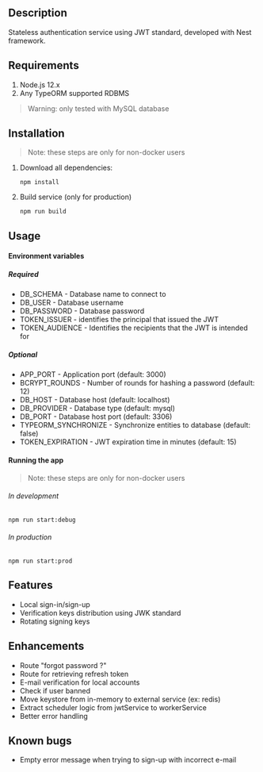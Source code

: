 ## Description

Stateless authentication service using JWT standard, developed with Nest framework.

## Requirements

1. Node.js 12.x
2. Any TypeORM supported RDBMS

> Warning: only tested with MySQL database

## Installation

> Note: these steps are only for non-docker users

1. Download all dependencies: 
    ```shell script
    npm install
    ```

2. Build service (only for production)
   ```shell script
   npm run build
   ```

## Usage

#### Environment variables
##### Required
* DB_SCHEMA - Database name to connect to
* DB_USER - Database username
* DB_PASSWORD - Database password
* TOKEN_ISSUER - identifies the principal that issued the JWT
* TOKEN_AUDIENCE - Identifies the recipients that the JWT is intended for
##### Optional
* APP_PORT - Application port (default: 3000)
* BCRYPT_ROUNDS - Number of rounds for hashing a password (default: 12)
* DB_HOST - Database host (default: localhost)
* DB_PROVIDER - Database type (default: mysql)
* DB_PORT - Database host port (default: 3306)
* TYPEORM_SYNCHRONIZE - Synchronize entities to database (default: false)
* TOKEN_EXPIRATION - JWT expiration time in minutes (default: 15)

#### Running the app

> Note: these steps are only for non-docker users

###### In development
```shell script
npm run start:debug
```

###### In production
```shell script
npm run start:prod
```

## Features

* Local sign-in/sign-up
* Verification keys distribution using JWK standard
* Rotating signing keys

## Enhancements

* Route "forgot password ?"
* Route for retrieving refresh token
* E-mail verification for local accounts
* Check if user banned
* Move keystore from in-memory to external service (ex: redis)
* Extract scheduler logic from jwtService to workerService
* Better error handling

## Known bugs

* Empty error message when trying to sign-up with incorrect e-mail
